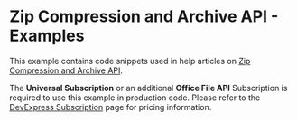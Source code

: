 # Zip Compression and Archive API - Examples


This example contains code snippets used in help articles on [Zip Compression and Archive API](https://documentation.devexpress.com/OfficeFileAPI/15093/Zip-Compression-and-Archive-API).

The **Universal Subscription** or an additional **Office File API** Subscription is required to use this example in production code. Please refer to the [DevExpress Subscription](https://www.devexpress.com/Buy/NET/) page for pricing information.